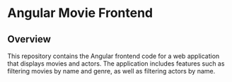 # Angular Movie Frontend

## Overview

This repository contains the Angular frontend code for a web application that displays movies and actors. The application includes features such as filtering movies by name and genre, as well as filtering actors by name.
